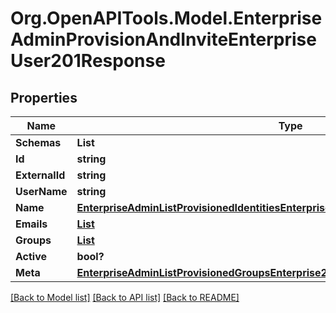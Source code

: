 # Org.OpenAPITools.Model.EnterpriseAdminProvisionAndInviteEnterpriseUser201Response

## Properties

Name | Type | Description | Notes
------------ | ------------- | ------------- | -------------
**Schemas** | **List<string>** |  | 
**Id** | **string** |  | 
**ExternalId** | **string** |  | [optional] 
**UserName** | **string** |  | [optional] 
**Name** | [**EnterpriseAdminListProvisionedIdentitiesEnterprise200ResponseResourcesInnerName**](EnterpriseAdminListProvisionedIdentitiesEnterprise200ResponseResourcesInnerName.md) |  | [optional] 
**Emails** | [**List<EnterpriseAdminProvisionAndInviteEnterpriseUser201ResponseEmailsInner>**](EnterpriseAdminProvisionAndInviteEnterpriseUser201ResponseEmailsInner.md) |  | [optional] 
**Groups** | [**List<EnterpriseAdminListProvisionedIdentitiesEnterprise200ResponseResourcesInnerGroupsInner>**](EnterpriseAdminListProvisionedIdentitiesEnterprise200ResponseResourcesInnerGroupsInner.md) |  | [optional] 
**Active** | **bool?** |  | [optional] 
**Meta** | [**EnterpriseAdminListProvisionedGroupsEnterprise200ResponseResourcesInnerMeta**](EnterpriseAdminListProvisionedGroupsEnterprise200ResponseResourcesInnerMeta.md) |  | [optional] 

[[Back to Model list]](../README.md#documentation-for-models) [[Back to API list]](../README.md#documentation-for-api-endpoints) [[Back to README]](../README.md)

